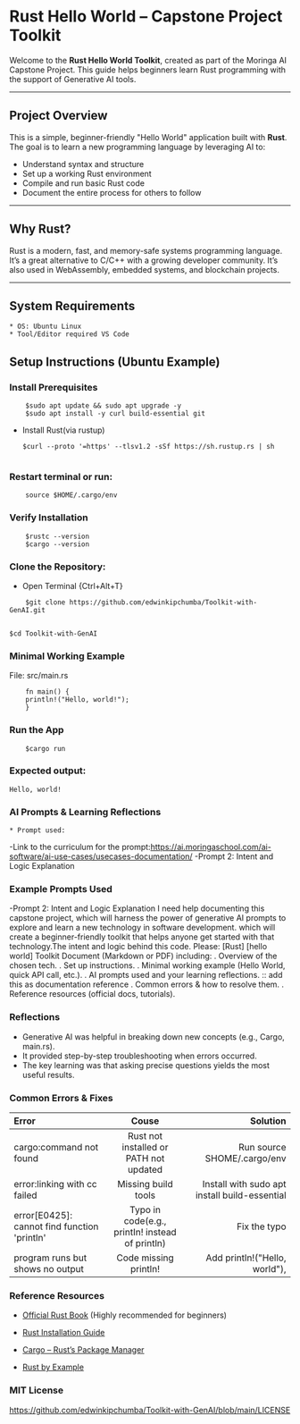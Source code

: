 #   Rust Hello World – Capstone Project Toolkit
Welcome to the **Rust Hello World Toolkit**, created as part of the Moringa AI Capstone Project. This guide helps beginners learn Rust programming with the support of Generative AI tools.

---

##  Project Overview

This is a simple, beginner-friendly "Hello World" application built with **Rust**. The goal is to learn a new programming language by leveraging AI to:
*   Understand syntax and structure
*   Set up a working Rust environment
*    Compile and run basic Rust code
*    Document the entire process for others to follow

---

##  Why Rust?

Rust is a modern, fast, and memory-safe systems programming language. It’s a great alternative to C/C++ with a growing developer community. It’s also used in WebAssembly, embedded systems, and blockchain projects.

---
##  System Requirements
    * OS: Ubuntu Linux
    * Tool/Editor required VS Code


##  Setup Instructions (Ubuntu Example)

### Install Prerequisites
```
    $sudo apt update && sudo apt upgrade -y
    $sudo apt install -y curl build-essential git

```


* Install Rust(via rustup)

  ```
  $curl --proto '=https' --tlsv1.2 -sSf https://sh.rustup.rs | sh


### Restart terminal or run:

```
    source $HOME/.cargo/env
```
### Verify Installation
```
    $rustc --version
    $cargo --version

```

### Clone the Repository:
* Open Terminal {Ctrl+Alt+T}
```
    $git clone https://github.com/edwinkipchumba/Toolkit-with-GenAI.git
    
```

```
$cd Toolkit-with-GenAI

```
        
### Minimal Working Example
File:   src/main.rs

```
    fn main() {
    println!("Hello, world!");
    }
```

### Run the App

```
    $cargo run
```

### Expected output:
    Hello, world!

### AI Prompts & Learning Reflections

    * Prompt used:
-Link to the curriculum for the prompt:https://ai.moringaschool.com/ai-software/ai-use-cases/usecases-documentation/
-Prompt 2: Intent and Logic Explanation

### Example Prompts Used
-Prompt 2: Intent and Logic Explanation
I need help documenting this capstone project, which will harness the power of generative AI prompts to explore and learn a new technology in software development. which will create a beginner-friendly toolkit that helps anyone get started with that technology.The intent and logic behind this code. Please:
[Rust]
[hello world]
 Toolkit Document (Markdown or PDF) including: 
 . Overview of the chosen tech. 
 . Set up instructions. 
 . Minimal working example (Hello World, quick API call, etc.). 
 . AI prompts used and your learning reflections. :: add this as documentation reference 
 . Common errors & how to resolve them. 
 . Reference resources (official docs, tutorials).

### Reflections
* Generative AI was helpful in breaking down new concepts (e.g., Cargo, main.rs).
* It provided step-by-step troubleshooting when errors occurred.
* The key learning was that asking precise questions yields the most useful results.

### Common Errors & Fixes
| Error | Couse | Solution |
| :-----------------| :-----------------: | ------------------: |
| cargo:command not found | Rust not installed or PATH not updated | Run source SHOME/.cargo/env |
| error:linking with cc failed | Missing build tools | Install with sudo apt install build-essential |
| error[E0425]: cannot find function 'println' | Typo in code(e.g., printIn! instead of println) | Fix the typo |
| program runs but shows no output | Code missing println! | Add println!("Hello, world"), |


### Reference Resources

*   [Official Rust Book](https://doc.rust-lang.org/book/)
 (Highly recommended for beginners)

*   [Rust Installation Guide](https://www.rust-lang.org/tools/)

*   [Cargo – Rust’s Package Manager](https://doc.rust-lang.org/cargo/)

*   [Rust by Example](https://doc.rust-lang.org/rust-by-example/)

### MIT License
https://github.com/edwinkipchumba/Toolkit-with-GenAI/blob/main/LICENSE  
   